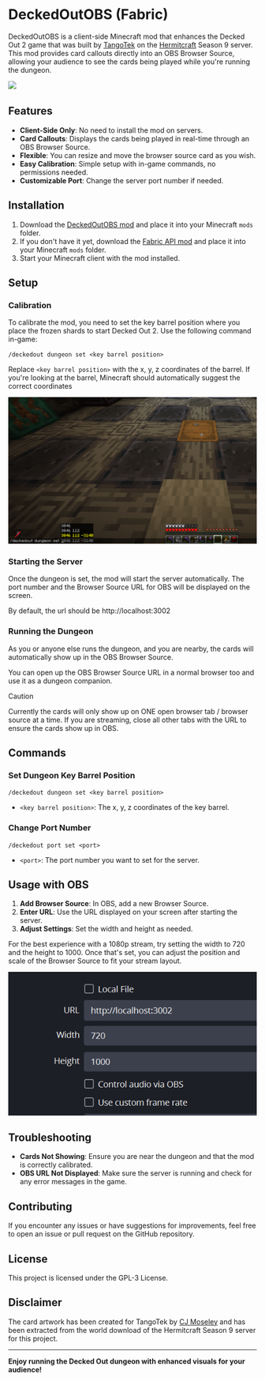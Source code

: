 # DeckedOutOBS (Fabric)

DeckedOutOBS is a client-side Minecraft mod that enhances the Decked Out 2 game that was built by 
[TangoTek](https://www.youtube.com/@TangoTekLP) on the [Hermitcraft](https://hermitcraft.com/) Season 9 server. 
This mod provides card callouts directly into an OBS Browser Source, allowing your audience 
to see the cards being played while you're running the dungeon.

![](/docs/example.gif)

## Features

- **Client-Side Only**: No need to install the mod on servers.
- **Card Callouts**: Displays the cards being played in real-time through an OBS Browser Source.
- **Flexible**: You can resize and move the browser source card as you wish.
- **Easy Calibration**: Simple setup with in-game commands, no permissions needed.
- **Customizable Port**: Change the server port number if needed.

## Installation

1. Download the [DeckedOutOBS mod](https://modrinth.com/mod/deckedoutobs) and place it into your Minecraft `mods` folder.
2. If you don't have it yet, download the [Fabric API mod](https://modrinth.com/mod/fabric-api) and place it into your Minecraft `mods` folder.
3. Start your Minecraft client with the mod installed.

## Setup

### Calibration

To calibrate the mod, you need to set the key barrel position where you place the frozen shards to start Decked Out 2. 
Use the following command in-game:

```plaintext
/deckedout dungeon set <key barrel position>
```

Replace `<key barrel position>` with the x, y, z coordinates of the barrel.
If you're looking at the barrel, Minecraft should automatically suggest the correct coordinates

![Calibrating](/docs/calibrating.png)

### Starting the Server

Once the dungeon is set, the mod will start the server automatically. 
The port number and the Browser Source URL for OBS will be displayed on the screen.

By default, the url should be http://localhost:3002

### Running the Dungeon

As you or anyone else runs the dungeon, and you are nearby, the cards will automatically 
show up in the OBS Browser Source.

You can open up the OBS Browser Source URL in a normal browser too and use it as a dungeon companion.

> [!CAUTION]
> Currently the cards will only show up on ONE open browser tab / browser source at a time.
> If you are streaming, close all other tabs with the URL to ensure the cards show up in OBS.

## Commands

### Set Dungeon Key Barrel Position

```plaintext
/deckedout dungeon set <key barrel position>
```

- `<key barrel position>`: The x, y, z coordinates of the key barrel.

### Change Port Number

```plaintext
/deckedout port set <port>
```

- `<port>`: The port number you want to set for the server.

## Usage with OBS

1. **Add Browser Source**: In OBS, add a new Browser Source.
2. **Enter URL**: Use the URL displayed on your screen after starting the server.
3. **Adjust Settings**: Set the width and height as needed.

For the best experience with a 1080p stream, try setting the width to 720 and the height to 1000.
Once that's set, you can adjust the position and scale of the Browser Source to fit your stream layout.

![obs setup](/docs/obs.png)

## Troubleshooting

- **Cards Not Showing**: Ensure you are near the dungeon and that the mod is correctly calibrated.
- **OBS URL Not Displayed**: Make sure the server is running and check for any error messages in the game.

## Contributing

If you encounter any issues or have suggestions for improvements, feel free to open an issue or pull request on the GitHub repository.

## License

This project is licensed under the GPL-3 License.

## Disclaimer

The card artwork has been created for TangoTek by [CJ Moseley](https://cjmoseley.co.uk/) and has been 
extracted from the world download of the Hermitcraft Season 9 server for this project.

---

**Enjoy running the Decked Out dungeon with enhanced visuals for your audience!**
